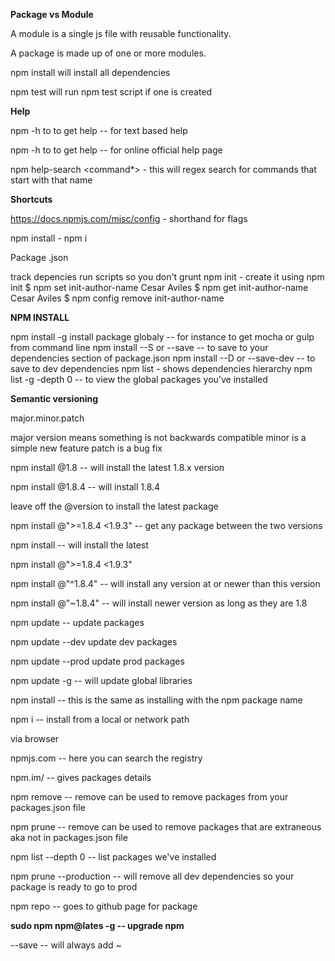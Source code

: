 **Package vs Module**


A module is a single js file with reusable functionality.

A package is made up of one or more modules.

npm install will install all dependencies

npm test will run npm test script if one is created

**Help**

npm <command> -h to to get help -- for text based help

npm -h <command> to to get help -- for online official help page


npm help-search <command*> - this will regex search for commands that start with that name


**Shortcuts**

https://docs.npmjs.com/misc/config - shorthand for flags

npm install - npm i


Package .json

track depencies
run scripts so you don't grunt
npm init - create it using npm init
$ npm set init-author-name Cesar Aviles
$ npm get init-author-name Cesar Aviles
$ npm config remove init-author-name 

**NPM INSTALL**

npm install -g install package globaly -- for instance to get mocha or gulp from command line
npm install <package> --S or --save -- to save to your dependencies section of package.json
npm install <package> --D or --save-dev -- to save to dev dependencies
npm list - shows dependencies hierarchy
npm list -g -depth 0 -- to view the global packages you've installed


**Semantic versioning**

major.minor.patch

major version means something is not backwards compatible
minor is a simple new feature
patch is a bug fix

npm install <package>@1.8 -- will install the latest 1.8.x version

npm install <package>@1.8.4 -- will install 1.8.4

leave off the @version to install the latest package

npm install <package>@">=1.8.4 <1.9.3" -- get any package between the two versions

npm install <package> -- will install the latest

npm install <package>@">=1.8.4 <1.9.3"

npm install <package>@"^1.8.4" -- will install any version at or newer than this version

npm install <package>@"~1.8.4" -- will install newer version as long as they are 1.8

npm update -- update packages

npm update --dev update dev packages

npm update --prod update prod packages

npm update -g -- will update global libraries

npm install <giturl or other url> -- this is the same as installing with the npm package name

npm i <folder> -- install from a local or network path

via browser

npmjs.com -- here you can search the registry

npm.im/<packagename> -- gives packages details

npm remove <package> -- remove can be used to remove packages from your packages.json file 

npm prune <package> -- remove can be used to remove packages that are extraneous aka not in  packages.json file 

npm list --depth 0 -- list packages we've installed

npm prune --production -- will remove all dev dependencies so your package is ready to go to prod

npm repo <package> -- goes to github page for package

**sudo npm npm@lates -g -- upgrade npm**



--save -- will always add ~

















